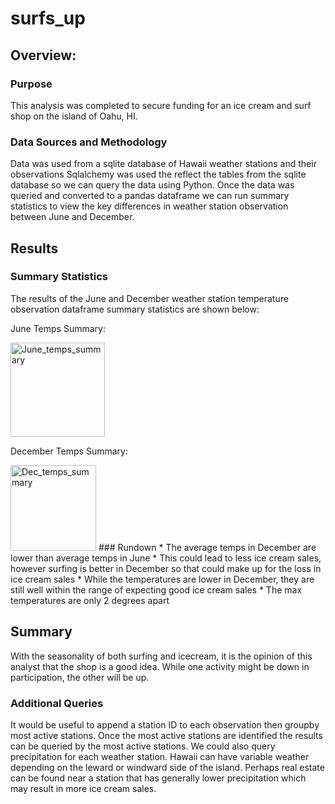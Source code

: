 # surfs_up
## Overview:
### Purpose
This analysis was completed to secure funding for an ice cream and surf shop on the island of Oahu, HI.
### Data Sources and Methodology
Data was used from a sqlite database of Hawaii weather stations and their observations
Sqlalchemy was used the reflect the tables from the sqlite database so we can query the data using Python.
Once the data was queried and converted to a pandas dataframe we can run summary statistics to view the key differences in weather station observation between June and December.

## Results
### Summary Statistics
The results of the June and December weather station temperature observation dataframe summary statistics are shown below:

June Temps Summary:

<img width="151" alt="June_temps_summary" src="https://user-images.githubusercontent.com/95047485/154865267-4284fac5-f4de-4fc6-88ca-901ad4840a09.PNG">

December Temps Summary:

<img width="137" alt="Dec_temps_summary" src="https://user-images.githubusercontent.com/95047485/154865280-d6c299bb-b78f-4aba-9bd1-a2a1d6cc1aa6.PNG">
### Rundown
* The average temps in December are lower than average temps in June
    * This could lead to less ice cream sales, however surfing is better in December so that could make up for the loss in ice cream sales
* While the temperatures are lower in December, they are still well within the range of expecting good ice cream sales
* The max temperatures are only 2 degrees apart

## Summary
With the seasonality of both surfing and icecream, it is the opinion of this analyst that the shop is a good idea. While one activity might be down in participation, the other will be up.
### Additional Queries
It would be useful to append a station ID to each observation then groupby most active stations. Once the most active stations are identified the results can be queried by the most active stations. We could also query precipitation for each weather station. Hawaii can have variable weather depending on the leward or windward side of the island. Perhaps real estate can be found near a station that has generally lower precipitation which may result in more ice cream sales. 




